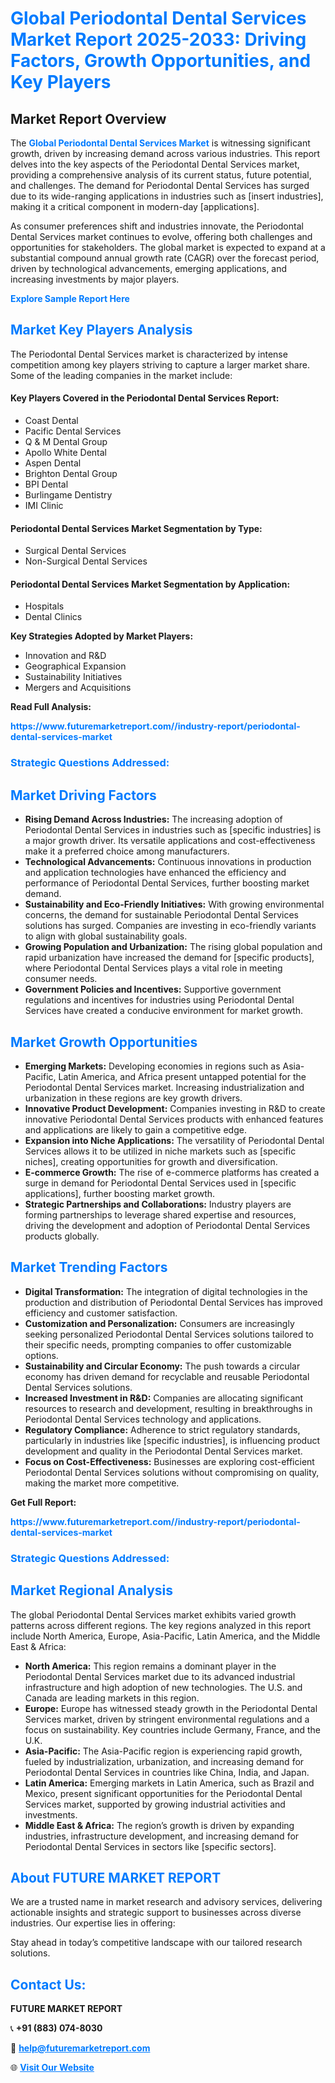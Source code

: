 <h1 style="color: #007BFF;">Global Periodontal Dental Services Market Report 2025-2033: Driving Factors, Growth Opportunities, and Key Players</h1>

<section id="overview">
<h2>Market Report Overview</h2>
<p>The <a href="https://www.futuremarketreport.com//industry-report/periodontal-dental-services-market" style="color: #007BFF; text-decoration: none;"><strong>Global Periodontal Dental Services Market</strong></a> is witnessing significant growth, driven by increasing demand across various industries. This report delves into the key aspects of the Periodontal Dental Services market, providing a comprehensive analysis of its current status, future potential, and challenges. The demand for Periodontal Dental Services has surged due to its wide-ranging applications in industries such as [insert industries], making it a critical component in modern-day [applications].</p>
<p>As consumer preferences shift and industries innovate, the Periodontal Dental Services market continues to evolve, offering both challenges and opportunities for stakeholders. The global market is expected to expand at a substantial compound annual growth rate (CAGR) over the forecast period, driven by technological advancements, emerging applications, and increasing investments by major players.</p>
</section>

<section id="overview">
<p><a href="https://www.futuremarketreport.com//request-sample/reportId=50908" style="color: #007BFF; text-decoration: none;"><strong>Explore Sample Report Here</strong></a></p>
</section>

<section id="key-players">
<h2 style="color: #007BFF;">Market Key Players Analysis</h2>
<p>The Periodontal Dental Services market is characterized by intense competition among key players striving to capture a larger market share. Some of the leading companies in the market include:</p>
<h4>Key Players Covered in the Periodontal Dental Services Report:</h4>
<ul><li>Coast Dental</li><li>Pacific Dental Services</li><li>Q &amp; M Dental Group</li><li>Apollo White Dental</li><li>Aspen Dental</li><li>Brighton Dental Group</li><li>BPI Dental</li><li>Burlingame Dentistry</li><li>IMI Clinic</li></ul>
<h4>Periodontal Dental Services Market Segmentation by Type:</h4>
<ul><li>Surgical Dental Services</li><li>Non-Surgical Dental Services</li></ul>

<h4>Periodontal Dental Services Market Segmentation by Application:</h4>
<ul><li>Hospitals</li><li>Dental Clinics</li></ul>
<p><strong>Key Strategies Adopted by Market Players:</strong></p>
<ul>
<li>Innovation and R&D</li>
<li>Geographical Expansion</li>
<li>Sustainability Initiatives</li>
<li>Mergers and Acquisitions</li>
</ul>
</section>

<section>
<p><strong>Read Full Analysis: </strong></p><a href="https://www.futuremarketreport.com//industry-report/periodontal-dental-services-market" style="color: #007BFF; text-decoration: none;"><strong>https://www.futuremarketreport.com//industry-report/periodontal-dental-services-market</strong></a>
<h3 style="color: #007BFF;">Strategic Questions Addressed:</h3>
</section>

<section id="driving-factors">
<h2 style="color: #007BFF;">Market Driving Factors</h2>
<ul>
<li><strong>Rising Demand Across Industries:</strong> The increasing adoption of Periodontal Dental Services in industries such as [specific industries] is a major growth driver. Its versatile applications and cost-effectiveness make it a preferred choice among manufacturers.</li>
<li><strong>Technological Advancements:</strong> Continuous innovations in production and application technologies have enhanced the efficiency and performance of Periodontal Dental Services, further boosting market demand.</li>
<li><strong>Sustainability and Eco-Friendly Initiatives:</strong> With growing environmental concerns, the demand for sustainable Periodontal Dental Services solutions has surged. Companies are investing in eco-friendly variants to align with global sustainability goals.</li>
<li><strong>Growing Population and Urbanization:</strong> The rising global population and rapid urbanization have increased the demand for [specific products], where Periodontal Dental Services plays a vital role in meeting consumer needs.</li>
<li><strong>Government Policies and Incentives:</strong> Supportive government regulations and incentives for industries using Periodontal Dental Services have created a conducive environment for market growth.</li>
</ul>
</section>

<section id="growth-opportunities">
<h2 style="color: #007BFF;">Market Growth Opportunities</h2>
<ul>
<li><strong>Emerging Markets:</strong> Developing economies in regions such as Asia-Pacific, Latin America, and Africa present untapped potential for the Periodontal Dental Services market. Increasing industrialization and urbanization in these regions are key growth drivers.</li>
<li><strong>Innovative Product Development:</strong> Companies investing in R&D to create innovative Periodontal Dental Services products with enhanced features and applications are likely to gain a competitive edge.</li>
<li><strong>Expansion into Niche Applications:</strong> The versatility of Periodontal Dental Services allows it to be utilized in niche markets such as [specific niches], creating opportunities for growth and diversification.</li>
<li><strong>E-commerce Growth:</strong> The rise of e-commerce platforms has created a surge in demand for Periodontal Dental Services used in [specific applications], further boosting market growth.</li>
<li><strong>Strategic Partnerships and Collaborations:</strong> Industry players are forming partnerships to leverage shared expertise and resources, driving the development and adoption of Periodontal Dental Services products globally.</li>
</ul>
</section>

<section id="trending-factors">
<h2 style="color: #007BFF;">Market Trending Factors</h2>
<ul>
<li><strong>Digital Transformation:</strong> The integration of digital technologies in the production and distribution of Periodontal Dental Services has improved efficiency and customer satisfaction.</li>
<li><strong>Customization and Personalization:</strong> Consumers are increasingly seeking personalized Periodontal Dental Services solutions tailored to their specific needs, prompting companies to offer customizable options.</li>
<li><strong>Sustainability and Circular Economy:</strong> The push towards a circular economy has driven demand for recyclable and reusable Periodontal Dental Services solutions.</li>
<li><strong>Increased Investment in R&D:</strong> Companies are allocating significant resources to research and development, resulting in breakthroughs in Periodontal Dental Services technology and applications.</li>
<li><strong>Regulatory Compliance:</strong> Adherence to strict regulatory standards, particularly in industries like [specific industries], is influencing product development and quality in the Periodontal Dental Services market.</li>
<li><strong>Focus on Cost-Effectiveness:</strong> Businesses are exploring cost-efficient Periodontal Dental Services solutions without compromising on quality, making the market more competitive.</li>
</ul>
</section>

<section>
<p><strong>Get Full Report: </strong></p><a href="https://www.futuremarketreport.com//industry-report/periodontal-dental-services-market" style="color: #007BFF; text-decoration: none;"><strong>https://www.futuremarketreport.com//industry-report/periodontal-dental-services-market</strong></a>
<h3 style="color: #007BFF;">Strategic Questions Addressed:</h3>
</section>


<section id="regional-analysis">
<h2 style="color: #007BFF;">Market Regional Analysis</h2>
<p>The global Periodontal Dental Services market exhibits varied growth patterns across different regions. The key regions analyzed in this report include North America, Europe, Asia-Pacific, Latin America, and the Middle East & Africa:</p>
<ul>
<li><strong>North America:</strong> This region remains a dominant player in the Periodontal Dental Services market due to its advanced industrial infrastructure and high adoption of new technologies. The U.S. and Canada are leading markets in this region.</li>
<li><strong>Europe:</strong> Europe has witnessed steady growth in the Periodontal Dental Services market, driven by stringent environmental regulations and a focus on sustainability. Key countries include Germany, France, and the U.K.</li>
<li><strong>Asia-Pacific:</strong> The Asia-Pacific region is experiencing rapid growth, fueled by industrialization, urbanization, and increasing demand for Periodontal Dental Services in countries like China, India, and Japan.</li>
<li><strong>Latin America:</strong> Emerging markets in Latin America, such as Brazil and Mexico, present significant opportunities for the Periodontal Dental Services market, supported by growing industrial activities and investments.</li>
<li><strong>Middle East & Africa:</strong> The region’s growth is driven by expanding industries, infrastructure development, and increasing demand for Periodontal Dental Services in sectors like [specific sectors].</li>
</ul>
</section>

<footer>
<h2 style="color: #007BFF;">About FUTURE MARKET REPORT</h2>
<p>We are a trusted name in market research and advisory services, delivering actionable insights and strategic support to businesses across diverse industries. Our expertise lies in offering:</p>

<p>Stay ahead in today’s competitive landscape with our tailored research solutions.</p>

<h2 style="color: #007BFF;">Contact Us:</h2>
<p><strong>FUTURE MARKET REPORT</strong></p>
<p>📞 <strong>+91 (883) 074-8030</strong></p>
<p>📧 <strong><a href="mailto:help@futuremarketreport.com" style="color: #007BFF;">help@futuremarketreport.com</a></strong></p>
<p>🌐 <strong><a href="https://www.futuremarketreport.com/" style="color: #007BFF;">Visit Our Website</a></strong></p>
</footer>